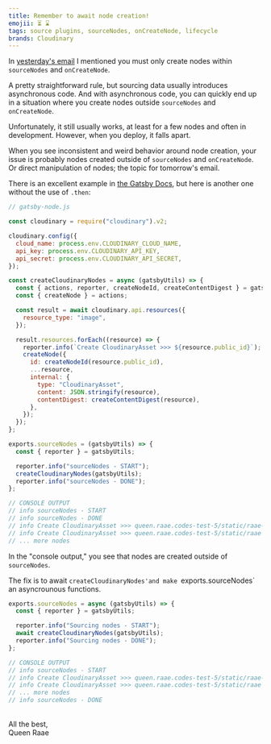 ```yaml
---
title: Remember to await node creation!
emojii: ⏳ ⌛️
tags: source plugins, sourceNodes, onCreateNode, lifecycle
brands: Cloudinary
---
```


In [yesterday's email](/emails/2022-05-24-node-creation/) I mentioned you must only create nodes within `sourceNodes` and `onCreateNode`.

A pretty straightforward rule, but sourcing data usually introduces asynchronous code. And with asynchronous code, you can quickly end up in a situation where you create nodes outside `sourceNodes` and `onCreateNode`.

Unfortunately, it still usually works, at least for a few nodes and often in development. However, when you deploy, it falls apart.

When you see inconsistent and weird behavior around node creation, your issue is probably nodes created outside of `sourceNodes` and `onCreateNode`. Or direct manipulation of nodes; the topic for tomorrow's email.

There is an excellent example in [the Gatsby Docs](https://www.gatsbyjs.com/docs/debugging-async-lifecycles/), but here is another one without the use of `.then`:

```js
// gatsby-node.js

const cloudinary = require("cloudinary").v2;

cloudinary.config({
  cloud_name: process.env.CLOUDINARY_CLOUD_NAME,
  api_key: process.env.CLOUDINARY_API_KEY,
  api_secret: process.env.CLOUDINARY_API_SECRET,
});

const createCloudinaryNodes = async (gatsbyUtils) => {
  const { actions, reporter, createNodeId, createContentDigest } = gatsbyUtils;
  const { createNode } = actions;

  const result = await cloudinary.api.resources({
    resource_type: "image",
  });

  result.resources.forEach((resource) => {
    reporter.info(`Create CloudinaryAsset >>> ${resource.public_id}`);
    createNode({
      id: createNodeId(resource.public_id),
      ...resource,
      internal: {
        type: "CloudinaryAsset",
        content: JSON.stringify(resource),
        contentDigest: createContentDigest(resource),
      },
    });
  });
};

exports.sourceNodes = (gatsbyUtils) => {
  const { reporter } = gatsbyUtils;

  reporter.info("sourceNodes - START");
  createCloudinaryNodes(gatsbyUtils);
  reporter.info("sourceNodes - DONE");
};

// CONSOLE OUTPUT
// info sourceNodes - START
// info sourceNodes - DONE
// info Create CloudinaryAsset >>> queen.raae.codes-test-5/static/raae-avatar
// info Create CloudinaryAsset >>> queen.raae.codes-test-5/static/raae
// ... more nodes
```

In the "console output," you see that nodes are created outside of `sourceNodes`.

The fix is to await `createCloudinaryNodes'and make `exports.sourceNodes` an asyncrounous functions.

```js
exports.sourceNodes = async (gatsbyUtils) => {
  const { reporter } = gatsbyUtils;

  reporter.info("Sourcing nodes - START");
  await createCloudinaryNodes(gatsbyUtils);
  reporter.info("Sourcing nodes - DONE");
};

// CONSOLE OUTPUT
// info sourceNodes - START
// info Create CloudinaryAsset >>> queen.raae.codes-test-5/static/raae-avatar
// info Create CloudinaryAsset >>> queen.raae.codes-test-5/static/raae
// ... more nodes
// info sourceNodes - DONE
```

&nbsp;  
All the best,  
Queen Raae
